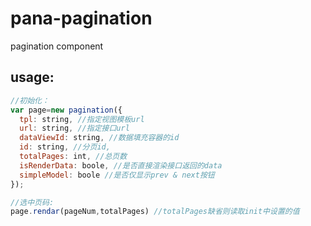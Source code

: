 # pana-pagination
pagination component

## usage:
```javascript
//初始化：
var page=new pagination({
  tpl: string, //指定视图模板url
  url: string, //指定接口url
  dataViewId: string, //数据填充容器的id
  id: string, //分页id,
  totalPages: int, //总页数
  isRenderData: boole, //是否直接渲染接口返回的data
  simpleModel: boole //是否仅显示prev & next按钮
});

//选中页码:
page.rendar(pageNum,totalPages) //totalPages缺省则读取init中设置的值
